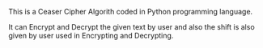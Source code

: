 This is a Ceaser Cipher Algorith coded in Python programming language.

It can Encrypt and Decrypt the given text by user and also the shift is also given by user 
used in Encrypting and Decrypting.